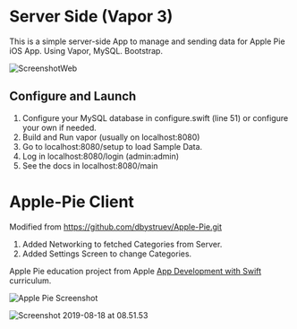 # Server Side (Vapor 3)

This is a simple server-side App to manage and sending data for Apple Pie iOS App. Using Vapor, MySQL. Bootstrap.

![ScreenshotWeb](https://github.com/smokeMMA/Apple-Pie-Client-Server-/blob/master/ScreenshotWeb.png)

## Configure and Launch

1. Configure your MySQL database in configure.swift (line 51) or configure your own if needed.
2. Build and Run vapor (usually on localhost:8080)
3. Go to localhost:8080/setup to load Sample Data. 
4. Log in localhost:8080/login (admin:admin)
5. See the docs in localhost:8080/main


# Apple-Pie Client 
Modified from https://github.com/dbystruev/Apple-Pie.git

1. Added Networking to fetched Categories from Server.
2. Added Settings Screen to change Categories.

Apple Pie education project from Apple [App Development with Swift](https://itunes.apple.com/ru/book/app-development-with-swift/id1219117996?l=en&mt=11) curriculum.

![Apple Pie Screenshot](https://github.com/dbystruev/Apple-Pie/blob/master/Apple%20Pie/Apple%20Pie%20Screenshot.png?raw=true)

![Screenshot 2019-08-18 at 08.51.53](https://github.com/smokeMMA/Apple-Pie-Client-Server-/blob/master/Screenshot%202019-08-18%20at%2008.51.53.png?raw=true)


